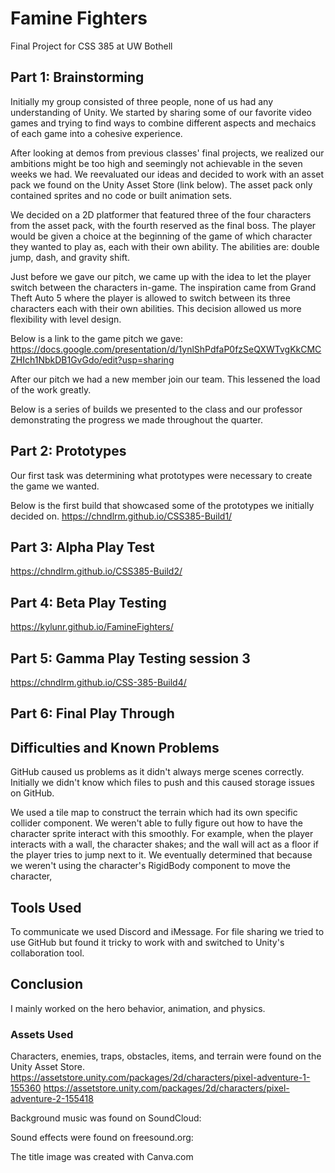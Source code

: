 # Famine Fighters
Final Project for CSS 385 at UW Bothell

## Part 1: Brainstorming 
Initially my group consisted of three people, none of us had any understanding of Unity. We started by sharing some of our favorite video games and trying to find ways to combine different aspects and mechaics of each game into a cohesive experience. 

After looking at demos from previous classes' final projects, we realized our ambitions might be too high and seemingly not achievable in the seven weeks we had. We reevaluated our ideas and decided to work with an asset pack we found on the Unity Asset Store (link below). The asset pack only contained sprites and no code or built animation sets. 

We decided on a 2D platformer that featured three of the four characters from the asset pack, with the fourth reserved as the final boss. The player would be given a choice at the beginning of the game of which character they wanted to play as, each with their own ability. The abilities are: double jump, dash, and gravity shift. 

Just before we gave our pitch, we came up with the idea to let the player switch between the characters in-game. The inspiration came from Grand Theft Auto 5 where the player is allowed to switch between its three characters each with their own abilities. This decision allowed us more flexibility with level design. 

Below is a link to the game pitch we gave:
https://docs.google.com/presentation/d/1ynlShPdfaP0fzSeQXWTvgKkCMCZHIch1NbkDB1GvGdo/edit?usp=sharing

After our pitch we had a new member join our team. This lessened the load of the work greatly. 

Below is a series of builds we presented to the class and our professor demonstrating the progress we made throughout the quarter. 
## Part 2: Prototypes
Our first task was determining what prototypes were necessary to create the game we wanted. 

Below is the first build that showcased some of the prototypes we initially decided on. 
https://chndlrm.github.io/CSS385-Build1/

## Part 3: Alpha Play Test
https://chndlrm.github.io/CSS385-Build2/

## Part 4: Beta Play Testing
https://kylunr.github.io/FamineFighters/

## Part 5: Gamma Play Testing session 3
https://chndlrm.github.io/CSS-385-Build4/

## Part 6: Final Play Through


## Difficulties and Known Problems
GitHub caused us problems as it didn't always merge scenes correctly. Initially we didn't know which files to push and this caused storage issues on GitHub. 

We used a tile map to construct the terrain which had its own specific collider component. We weren't able to fully figure out how to have the character sprite interact with this smoothly. For example, when the player interacts with a wall, the character shakes; and the wall will act as a floor if the player tries to jump next to it. We eventually determined that because we weren't using the character's RigidBody component to move the character, 

## Tools Used
To communicate we used Discord and iMessage. 
For file sharing we tried to use GitHub but found it tricky to work with and switched to Unity's collaboration tool. 

## Conclusion
I mainly worked on the hero behavior, animation, and physics. 

### Assets Used
Characters, enemies, traps, obstacles, items, and terrain were found on the Unity Asset Store. 
https://assetstore.unity.com/packages/2d/characters/pixel-adventure-1-155360
https://assetstore.unity.com/packages/2d/characters/pixel-adventure-2-155418

Background music was found on SoundCloud:

Sound effects were found on freesound.org:

The title image was created with Canva.com
